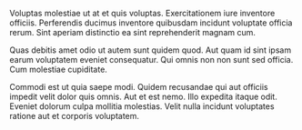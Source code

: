 Voluptas molestiae ut at et quis voluptas. Exercitationem iure inventore officiis. Perferendis ducimus inventore quibusdam incidunt voluptate officia rerum. Sint aperiam distinctio ea sint reprehenderit magnam cum.
 Quas debitis amet odio ut autem sunt quidem quod. Aut quam id sint ipsam earum voluptatem eveniet consequatur. Qui omnis non non sunt sed officia. Cum molestiae cupiditate.
 Commodi est ut quia saepe modi. Quidem recusandae qui aut officiis impedit velit dolor quis omnis. Aut et est nemo. Illo expedita itaque odit. Eveniet dolorum culpa mollitia molestias. Velit nulla incidunt voluptates ratione aut et corporis voluptatem.